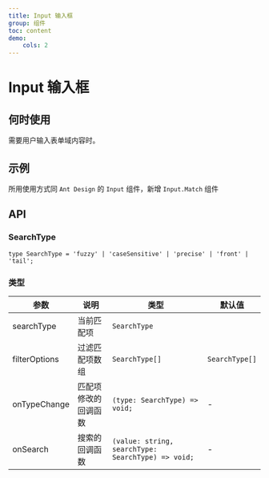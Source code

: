 ```yaml
---
title: Input 输入框
group: 组件
toc: content
demo:
    cols: 2
---
```


# Input 输入框

## 何时使用

需要用户输入表单域内容时。

## 示例

所用使用方式同 `Ant Design` 的 `Input` 组件，新增 `Input.Match` 组件

<code src="./demos/basic.tsx" title="基础使用" description="通过回车键触发 onSearch 事件"></code>
<code src="./demos/filterOptions.tsx" title="控制匹配项" description="仅支持头部匹配"></code>

## API

### SearchType

`type SearchType = 'fuzzy' | 'caseSensitive' | 'precise' | 'front' | 'tail';`

### 类型

| 参数          | 说明                 | 类型                                               | 默认值         |
| ------------- | -------------------- | -------------------------------------------------- | -------------- |
| searchType    | 当前匹配项           | `SearchType`                                       |
| filterOptions | 过滤匹配项数组       | `SearchType[]`                                     | `SearchType[]` |
| onTypeChange  | 匹配项修改的回调函数 | `(type: SearchType) => void;`                      | -              |
| onSearch      | 搜索的回调函数       | `(value: string, searchType: SearchType) => void;` | -              |

